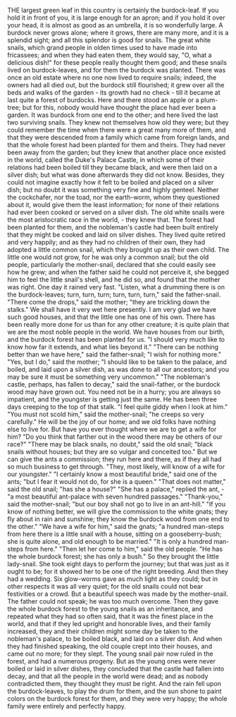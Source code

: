 THE largest green leaf in this country is certainly the burdock-leaf.
If you hold it in front of you, it is large enough for an apron; and if you hold it over your head, it is almost as good as an umbrella, it is so wonderfully large.
A burdock never grows alone; where it grows, there are many more, and it is a splendid sight; and all this splendor is good for snails.
The great white snails, which grand people in olden times used to have made into fricassees; and when they had eaten them, they would say, "O, what a delicious dish!" for these people really thought them good; and these snails lived on burdock-leaves, and for them the burdock was planted.
There was once an old estate where no one now lived to require snails; indeed, the owners had all died out, but the burdock still flourished; it grew over all the beds and walks of the garden - its growth had no check - till it became at last quite a forest of burdocks.
Here and there stood an apple or a plum-tree; but for this, nobody would have thought the place had ever been a garden.
It was burdock from one end to the other; and here lived the last two surviving snails.
They knew not themselves how old they were; but they could remember the time when there were a great many more of them, and that they were descended from a family which came from foreign lands, and that the whole forest had been planted for them and theirs.
They had never been away from the garden; but they knew that another place once existed in the world, called the Duke's Palace Castle, in which some of their relations had been boiled till they became black, and were then laid on a silver dish; but what was done afterwards they did not know.
Besides, they could not imagine exactly how it felt to be boiled and placed on a silver dish; but no doubt it was something very fine and highly genteel.
Neither the cockchafer, nor the toad, nor the earth-worm, whom they questioned about it, would give them the least information; for none of their relations had ever been cooked or served on a silver dish.
The old white snails were the most aristocratic race in the world, - they knew that.
The forest had been planted for them, and the nobleman's castle had been built entirely that they might be cooked and laid on silver dishes.
They lived quite retired and very happily; and as they had no children of their own, they had adopted a little common snail, which they brought up as their own child.
The little one would not grow, for he was only a common snail; but the old people, particularly the mother-snail, declared that she could easily see how he grew; and when the father said he could not perceive it, she begged him to feel the little snail's shell, and he did so, and found that the mother was right.
One day it rained very fast.
"Listen, what a drumming there is on the burdock-leaves; turn, turn, turn; turn, turn, turn," said the father-snail.
"There come the drops," said the mother; "they are trickling down the stalks."
We shall have it very wet here presently.
I am very glad we have such good houses, and that the little one has one of his own.
There has been really more done for us than for any other creature; it is quite plain that we are the most noble people in the world.
We have houses from our birth, and the burdock forest has been planted for us.
"I should very much like to know how far it extends, and what lies beyond it."
"There can be nothing better than we have here," said the father-snail; "I wish for nothing more."
"Yes, but I do," said the mother; "I should like to be taken to the palace, and boiled, and laid upon a silver dish, as was done to all our ancestors; and you may be sure it must be something very uncommon."
"The nobleman's castle, perhaps, has fallen to decay," said the snail-father, or the burdock wood may have grown out.
You need not be in a hurry; you are always so impatient, and the youngster is getting just the same.
He has been three days creeping to the top of that stalk.
"I feel quite giddy when I look at him."
"You must not scold him," said the mother-snail; "he creeps so very carefully."
He will be the joy of our home; and we old folks have nothing else to live for.
But have you ever thought where we are to get a wife for him?
"Do you think that farther out in the wood there may be others of our race?"
"There may be black snails, no doubt," said the old snail; "black snails without houses; but they are so vulgar and conceited too."
But we can give the ants a commission; they run here and there, as if they all had so much business to get through.
"They, most likely, will know of a wife for our youngster."
"I certainly know a most beautiful bride," said one of the ants; "but I fear it would not do, for she is a queen."
"That does not matter," said the old snail; "has she a house?"
"She has a palace," replied the ant, - "a most beautiful ant-palace with seven hundred passages."
"Thank-you," said the mother-snail; "but our boy shall not go to live in an ant-hill."
"If you know of nothing better, we will give the commission to the white gnats; they fly about in rain and sunshine; they know the burdock wood from one end to the other."
"We have a wife for him," said the gnats; "a hundred man-steps from here there is a little snail with a house, sitting on a gooseberry-bush; she is quite alone, and old enough to be married."
"It is only a hundred man-steps from here."
"Then let her come to him," said the old people.
"He has the whole burdock forest; she has only a bush."
So they brought the little lady-snail.
She took eight days to perform the journey; but that was just as it ought to be; for it showed her to be one of the right breeding.
And then they had a wedding.
Six glow-worms gave as much light as they could; but in other respects it was all very quiet; for the old snails could not bear festivities or a crowd.
But a beautiful speech was made by the mother-snail.
The father could not speak; he was too much overcome.
Then they gave the whole burdock forest to the young snails as an inheritance, and repeated what they had so often said, that it was the finest place in the world, and that if they led upright and honorable lives, and their family increased, they and their children might some day be taken to the nobleman's palace, to be boiled black, and laid on a silver dish.
And when they had finished speaking, the old couple crept into their houses, and came out no more; for they slept.
The young snail pair now ruled in the forest, and had a numerous progeny.
But as the young ones were never boiled or laid in silver dishes, they concluded that the castle had fallen into decay, and that all the people in the world were dead; and as nobody contradicted them, they thought they must be right.
And the rain fell upon the burdock-leaves, to play the drum for them, and the sun shone to paint colors on the burdock forest for them, and they were very happy; the whole family were entirely and perfectly happy.
